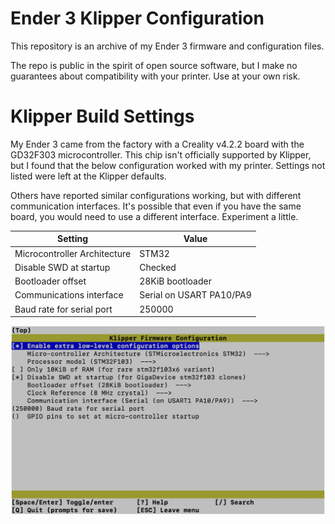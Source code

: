 # Ender 3 Klipper Configuration

This repository is an archive of my Ender 3 firmware and configuration files. 

The repo is public in the spirit of open source software, but I make no guarantees about compatibility with your printer. Use at your own risk.

# Klipper Build Settings

My Ender 3 came from the factory with a Creality v4.2.2 board with the GD32F303 microcontroller. This chip isn't officially supported by Klipper, but I found that the below configuration worked with my printer. Settings not listed were left at the Klipper defaults.

Others have reported similar configurations working, but with different communication interfaces. It's possible that even if you have the same board, you would need to use a different interface. Experiment a little.

|Setting|Value|
|-|-|
|Microcontroller Architecture|STM32|
|Disable SWD at startup|Checked|
|Bootloader offset|28KiB bootloader|
|Communications interface|Serial on USART PA10/PA9|
|Baud rate for serial port|250000|

![Screenshot of my menu config settings](img/make-menuconfig.png)
